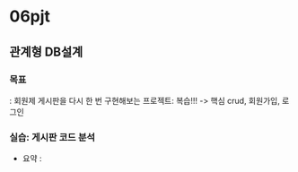 # 06pjt
## 관계형 DB설계

### 목표
: 회원제 게시판을 다시 한 번 구현해보는 프로젝트: 복습!!!
-> 핵심 crud, 회원가입, 로그인


### 실습: 게시판 코드 분석

- 요약
: 